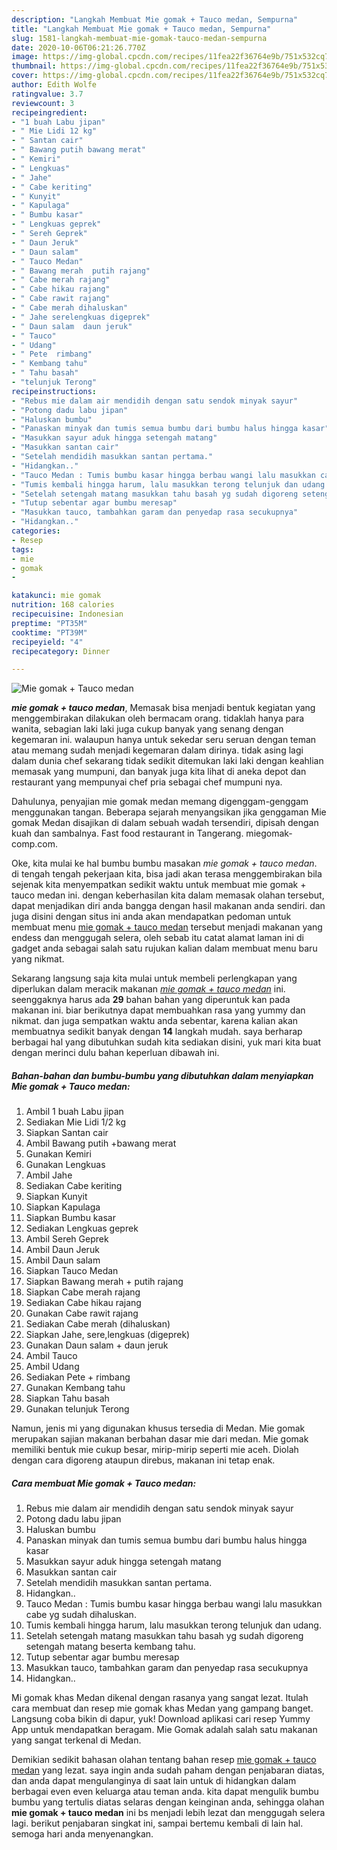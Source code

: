 ```yaml
---
description: "Langkah Membuat Mie gomak + Tauco medan, Sempurna"
title: "Langkah Membuat Mie gomak + Tauco medan, Sempurna"
slug: 1581-langkah-membuat-mie-gomak-tauco-medan-sempurna
date: 2020-10-06T06:21:26.770Z
image: https://img-global.cpcdn.com/recipes/11fea22f36764e9b/751x532cq70/mie-gomak-tauco-medan-foto-resep-utama.jpg
thumbnail: https://img-global.cpcdn.com/recipes/11fea22f36764e9b/751x532cq70/mie-gomak-tauco-medan-foto-resep-utama.jpg
cover: https://img-global.cpcdn.com/recipes/11fea22f36764e9b/751x532cq70/mie-gomak-tauco-medan-foto-resep-utama.jpg
author: Edith Wolfe
ratingvalue: 3.7
reviewcount: 3
recipeingredient:
- "1 buah Labu jipan"
- " Mie Lidi 12 kg"
- " Santan cair"
- " Bawang putih bawang merat"
- " Kemiri"
- " Lengkuas"
- " Jahe"
- " Cabe keriting"
- " Kunyit"
- " Kapulaga"
- " Bumbu kasar"
- " Lengkuas geprek"
- " Sereh Geprek"
- " Daun Jeruk"
- " Daun salam"
- " Tauco Medan"
- " Bawang merah  putih rajang"
- " Cabe merah rajang"
- " Cabe hikau rajang"
- " Cabe rawit rajang"
- " Cabe merah dihaluskan"
- " Jahe serelengkuas digeprek"
- " Daun salam  daun jeruk"
- " Tauco"
- " Udang"
- " Pete  rimbang"
- " Kembang tahu"
- " Tahu basah"
- "telunjuk Terong"
recipeinstructions:
- "Rebus mie dalam air mendidih dengan satu sendok minyak sayur"
- "Potong dadu labu jipan"
- "Haluskan bumbu"
- "Panaskan minyak dan tumis semua bumbu dari bumbu halus hingga kasar"
- "Masukkan sayur aduk hingga setengah matang"
- "Masukkan santan cair"
- "Setelah mendidih masukkan santan pertama."
- "Hidangkan.."
- "Tauco Medan : Tumis bumbu kasar hingga berbau wangi lalu masukkan cabe yg sudah dihaluskan."
- "Tumis kembali hingga harum, lalu masukkan terong telunjuk dan udang."
- "Setelah setengah matang masukkan tahu basah yg sudah digoreng setengah matang beserta kembang tahu."
- "Tutup sebentar agar bumbu meresap"
- "Masukkan tauco, tambahkan garam dan penyedap rasa secukupnya"
- "Hidangkan.."
categories:
- Resep
tags:
- mie
- gomak
- 

katakunci: mie gomak  
nutrition: 168 calories
recipecuisine: Indonesian
preptime: "PT35M"
cooktime: "PT39M"
recipeyield: "4"
recipecategory: Dinner

---
```



![Mie gomak + Tauco medan](https://img-global.cpcdn.com/recipes/11fea22f36764e9b/751x532cq70/mie-gomak-tauco-medan-foto-resep-utama.jpg)

<b><i>mie gomak + tauco medan</i></b>, Memasak bisa menjadi bentuk kegiatan yang menggembirakan dilakukan oleh bermacam orang. tidaklah hanya para wanita, sebagian laki laki juga cukup banyak yang senang dengan kegemaran ini. walaupun hanya untuk sekedar seru seruan dengan teman atau memang sudah menjadi kegemaran dalam dirinya. tidak asing lagi dalam dunia chef sekarang tidak sedikit ditemukan laki laki dengan keahlian memasak yang mumpuni, dan banyak juga kita lihat di aneka depot dan restaurant yang mempunyai chef pria sebagai chef mumpuni nya.

Dahulunya, penyajian mie gomak medan memang digenggam-genggam menggunakan tangan. Beberapa sejarah menyangsikan jika genggaman Mie gomak Medan disajikan di dalam sebuah wadah tersendiri, dipisah dengan kuah dan sambalnya. Fast food restaurant in Tangerang. miegomak-comp.com.

Oke, kita mulai ke hal bumbu bumbu masakan <i>mie gomak + tauco medan</i>. di tengah tengah pekerjaan kita, bisa jadi akan terasa menggembirakan bila sejenak kita menyempatkan sedikit waktu untuk membuat mie gomak + tauco medan ini. dengan keberhasilan kita dalam memasak olahan tersebut, dapat menjadikan diri anda bangga dengan hasil makanan anda sendiri. dan juga disini dengan situs ini anda akan mendapatkan pedoman untuk membuat menu <u>mie gomak + tauco medan</u> tersebut menjadi makanan yang endess dan menggugah selera, oleh sebab itu catat alamat laman ini di gadget anda sebagai salah satu rujukan kalian dalam membuat menu baru yang nikmat.


Sekarang langsung saja kita mulai untuk membeli perlengkapan yang diperlukan dalam meracik makanan <u><i>mie gomak + tauco medan</i></u> ini. seenggaknya harus ada <b>29</b> bahan bahan yang diperuntuk kan pada makanan ini. biar berikutnya dapat membuahkan rasa yang yummy dan nikmat. dan juga sempatkan waktu anda sebentar, karena kalian akan membuatnya sedikit banyak dengan <b>14</b> langkah mudah. saya berharap berbagai hal yang dibutuhkan sudah kita sediakan disini, yuk mari kita buat dengan merinci dulu bahan keperluan dibawah ini.

<!--inarticleads1-->

##### Bahan-bahan dan bumbu-bumbu yang dibutuhkan dalam menyiapkan Mie gomak + Tauco medan:

1. Ambil 1 buah Labu jipan
1. Sediakan  Mie Lidi 1/2 kg
1. Siapkan  Santan cair
1. Ambil  Bawang putih +bawang merat
1. Gunakan  Kemiri
1. Gunakan  Lengkuas
1. Ambil  Jahe
1. Sediakan  Cabe keriting
1. Siapkan  Kunyit
1. Siapkan  Kapulaga
1. Siapkan  Bumbu kasar
1. Sediakan  Lengkuas geprek
1. Ambil  Sereh Geprek
1. Ambil  Daun Jeruk
1. Ambil  Daun salam
1. Siapkan  Tauco Medan
1. Siapkan  Bawang merah + putih rajang
1. Siapkan  Cabe merah rajang
1. Sediakan  Cabe hikau rajang
1. Gunakan  Cabe rawit rajang
1. Sediakan  Cabe merah (dihaluskan)
1. Siapkan  Jahe, sere,lengkuas (digeprek)
1. Gunakan  Daun salam + daun jeruk
1. Ambil  Tauco
1. Ambil  Udang
1. Sediakan  Pete + rimbang
1. Gunakan  Kembang tahu
1. Siapkan  Tahu basah
1. Gunakan telunjuk Terong


Namun, jenis mi yang digunakan khusus tersedia di Medan. Mie gomak merupakan sajian makanan berbahan dasar mie dari medan. Mie gomak memiliki bentuk mie cukup besar, mirip-mirip seperti mie aceh. Diolah dengan cara digoreng ataupun direbus, makanan ini tetap enak. 

<!--inarticleads2-->

##### Cara membuat Mie gomak + Tauco medan:

1. Rebus mie dalam air mendidih dengan satu sendok minyak sayur
1. Potong dadu labu jipan
1. Haluskan bumbu
1. Panaskan minyak dan tumis semua bumbu dari bumbu halus hingga kasar
1. Masukkan sayur aduk hingga setengah matang
1. Masukkan santan cair
1. Setelah mendidih masukkan santan pertama.
1. Hidangkan..
1. Tauco Medan : Tumis bumbu kasar hingga berbau wangi lalu masukkan cabe yg sudah dihaluskan.
1. Tumis kembali hingga harum, lalu masukkan terong telunjuk dan udang.
1. Setelah setengah matang masukkan tahu basah yg sudah digoreng setengah matang beserta kembang tahu.
1. Tutup sebentar agar bumbu meresap
1. Masukkan tauco, tambahkan garam dan penyedap rasa secukupnya
1. Hidangkan..


Mi gomak khas Medan dikenal dengan rasanya yang sangat lezat. Itulah cara membuat dan resep mie gomak khas Medan yang gampang banget. Langsung coba bikin di dapur, yuk! Download aplikasi cari resep Yummy App untuk mendapatkan beragam. Mie Gomak adalah salah satu makanan yang sangat terkenal di Medan. 

Demikian sedikit bahasan olahan tentang bahan resep <u>mie gomak + tauco medan</u> yang lezat. saya ingin anda sudah paham dengan penjabaran diatas, dan anda dapat mengulanginya di saat lain untuk di hidangkan dalam berbagai even even keluarga atau teman anda. kita dapat mengulik bumbu bumbu yang tertulis diatas selaras dengan keinginan anda, sehingga olahan <b>mie gomak + tauco medan</b> ini bs menjadi lebih lezat dan menggugah selera lagi. berikut penjabaran singkat ini, sampai bertemu kembali di lain hal. semoga hari anda menyenangkan.
